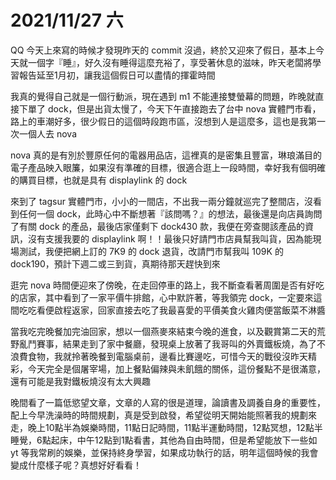 # 2021/11/27 六

QQ 今天上來寫的時候才發現昨天的 commit 沒過，終於又迎來了假日，基本上今天就一個字『睡』，好久沒有睡得這麼充裕了，享受著休息的滋味，昨天老闆將學習報告延至1月初，讓我這個假日可以盡情的揮霍時間

我真的覺得自己就是一個行動派，現在遇到 m1 不能連接雙螢幕的問題，昨晚就直接下單了 dock，但是出貨太慢了，今天下午直接跑去了台中 nova 實體門市看，路上的車潮好多，很少假日的這個時段跑市區，沒想到人是這麼多，這也是我第一次一個人去 nova

nova 真的是有別於豐原任何的電器用品店，這裡真的是密集且豐富，琳琅滿目的電子產品映入眼簾，如果沒有準確的目標，很適合逛上一段時間，幸好我有個明確的購買目標，也就是具有 displaylink 的 dock

來到了 tagsur 實體門市，小小的一間店，不出我一兩分鐘就巡完了整間店，沒看到任何一個 dock，此時心中不斷想著『該問嗎？』的想法，最後還是向店員詢問了有關 dock 的產品，最後店家僅剩下 dock430 款，我便在旁查閱該產品的資訊，沒有支援我要的 displaylink 啊！！最後只好請門市店員幫我叫貨，因為能現場測試，我便把網上訂的 7K9 的 dock 退貨，改請門市幫我叫 109K 的 dock190，預計下週二或三到貨，真期待那天趕快到來

逛完 nova 時間便迎來了傍晚，在走回停車的路上，我不斷查看著周圍是否有好吃的店家，其中看到了一家平價牛排館，心中默許著，等我領完 dock，一定要來這間吃吃看便啟程返家，回家直接去吃了我最喜愛的平價美食火雞肉便當飯菜不淋醬

當我吃完晚餐加完油回家，想以一個燕麥來結束今晚的進食，以及觀賞第二天的荒野亂鬥賽事，結果走到了家中餐廳，發現桌上放著了我哥叫的外賣鐵板燒，為了不浪費食物，我就拎著晚餐到電腦桌前，邊看比賽邊吃，可惜今天的戰役沒昨天精彩，今天完全是個屠宰場，加上餐點偏辣與未飢餓的關係，這份餐點不是很滿意，還有可能是我對鐵板燒沒有太大興趣

晚間看了一篇低慾望文章，文章的人寫的很是道理，論讀書及調養自身的重要性，配上今早洗澡時的時間規劃，真是受到啟發，希望從明天開始能照著我的規劃來走，晚上10點半為娛樂時間，11點日記時間，11點半運動時間，12點冥想，12點半睡覺，6點起床，中午12點到1點看書，其他為自由時間，但是希望能放下一些如 yt 等我常刷的娛樂，並保持終身學習，如果成功執行的話，明年這個時候的我會變成什麼樣子呢？真想好好看看！